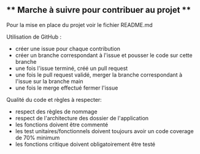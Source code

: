 ## ** Marche à suivre pour contribuer au projet **

Pour la mise en place du projet voir le fichier README.md

Utilisation de GitHub :
-   créer une issue pour chaque contribution
-   créer un branche correspondant à l'issue et pousser le code sur cette branche
-   une fois l'issue terminé, créé un pull request
-   une fois le pull request validé, merger la branche correspondant à l'issue sur la branche main
-   une fois le merge effectué fermer l'issue

Qualité du code et règles à respecter:
-   respect des règles de nommage
-   respect de l'architecture des dossier de l'application
-   les fonctions doivent être commenté 
-   les test unitaires/fonctionnels doivent toujours avoir un code coverage de 70% minimum
-   les fonctions critique doivent obligatoirement être testé


